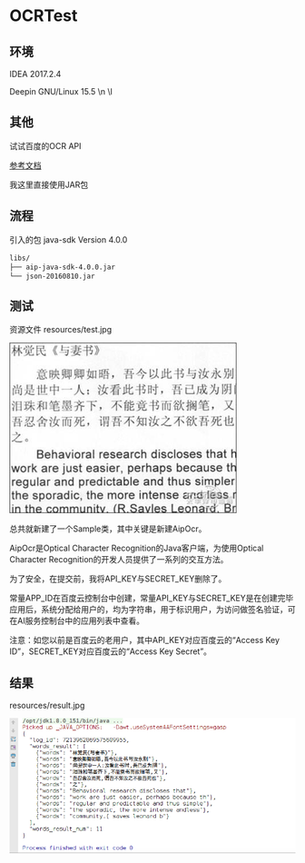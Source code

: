 # OCRTest

## 环境

IDEA 2017.2.4

Deepin GNU/Linux 15.5 \n \l

## 其他

试试百度的OCR API

[参考文档](http://ai.baidu.com/docs#/OCR-Java-SDK/top)

我这里直接使用JAR包

## 流程
引入的包 java-sdk Version 4.0.0
```
libs/
├── aip-java-sdk-4.0.0.jar
└── json-20160810.jar
```
## 测试
资源文件 resources/test.jpg

![测试](https://raw.githubusercontent.com/jahentao/OCRTest/master/resources/test.jpg)

总共就新建了一个Sample类，其中关键是新建AipOcr。

AipOcr是Optical Character Recognition的Java客户端，为使用Optical Character Recognition的开发人员提供了一系列的交互方法。

为了安全，在提交前，我将API_KEY与SECRET_KEY删除了。

常量APP_ID在百度云控制台中创建，常量API_KEY与SECRET_KEY是在创建完毕应用后，系统分配给用户的，均为字符串，用于标识用户，为访问做签名验证，可在AI服务控制台中的应用列表中查看。

注意：如您以前是百度云的老用户，其中API_KEY对应百度云的“Access Key ID”，SECRET_KEY对应百度云的“Access Key Secret”。

## 结果

resources/result.jpg

![结果](https://raw.githubusercontent.com/jahentao/OCRTest/master/resources/result.png)
